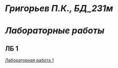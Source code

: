 # _Григорьев П.К., БД_231м_

# _Лабораторные работы_
## ЛБ 1
[Лабораторная работа 1](Самостоятельная_работа_1.ipynb)
